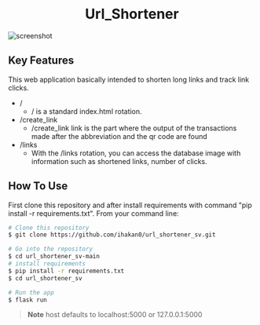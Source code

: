 
<h1 align="center">
  <br>
  <br>
  Url_Shortener
  <br>
</h1>



 ![screenshot](https://i.ibb.co/HdKx9BF/create-link.png)

## Key Features


This web application basically intended to shorten long links and track link clicks.

* /
  - / is a standard index.html rotation.
* /create_link
  - /create_link link is the part where the output of the transactions made after the abbreviation and the qr code are found
* /links
  - With the /links rotation, you can access the database image with information such as shortened links, number of clicks.

## How To Use

First clone this repository and after install requirements with command "pip install -r requirements.txt". From your command line:

```bash
# Clone this repository
$ git clone https://github.com/ihakan0/url_shortener_sv.git

# Go into the repository
$ cd url_shortener_sv-main
# install requirements
$ pip install -r requirements.txt
$ cd url_shortener_sv

# Run the app
$ flask run
```


> **Note**
> host defaults to localhost:5000 or 127.0.0.1:5000




